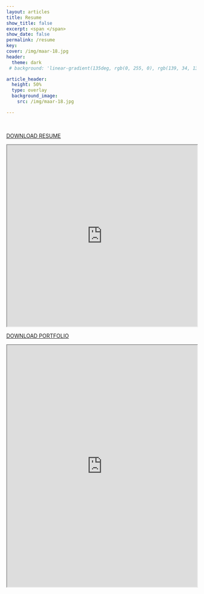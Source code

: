 ```yaml
---
layout: articles
title: Resume
show_title: false
excerpt: <span </span>
show_date: false
permalink: /resume
key: 
cover: /img/maar-18.jpg
header:
  theme: dark
 # background: 'linear-gradient(135deg, rgb(0, 255, 0), rgb(139, 34, 139, .1))'

article_header:
  height: 50%
  type: overlay
  background_image:
    src: /img/maar-18.jpg

---
```


<br>


<a href="https://drive.google.com/file/d/1AGxWq0B6YxRkCbOKaXpdFalU9WqLXwFg/view?usp=sharing" rel="resume" target="_blank">DOWNLOAD RESUME </a> <br>

<iframe src="https://drive.google.com/file/d/1AGxWq0B6YxRkCbOKaXpdFalU9WqLXwFg/preview" width="100%" height="480" allow="autoplay"></iframe>
<br>


<a href="https://drive.google.com/file/d/1tgKXXaIU0R83n6fQ_BpT-4MotxERYLMC/view?usp=sharing" rel="portfolio" target="_blank">DOWNLOAD PORTFOLIO </a> <br>



<iframe src="https://drive.google.com/file/d/1-x5dzHSnx17Q-1ga2HUZJlcEqrsSNTc0/preview" width="100%" height="640" allow="autoplay"></iframe>

